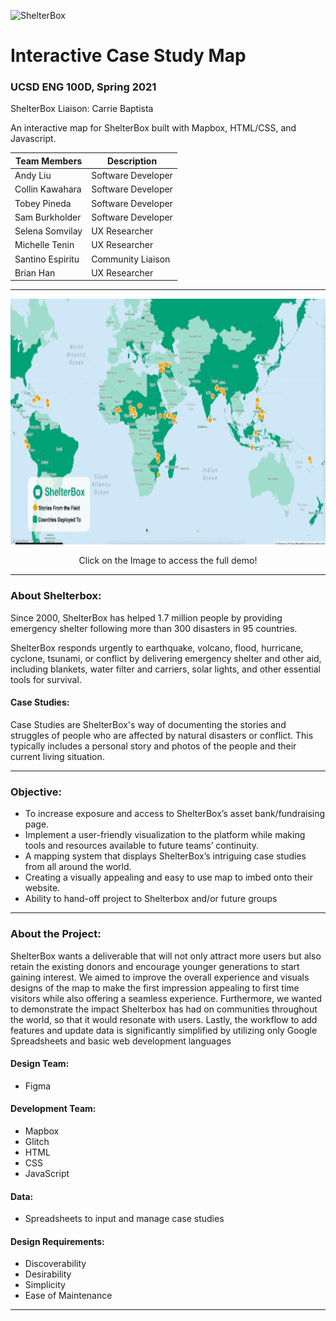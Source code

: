 ![ShelterBox](https://cdn.glitch.com/abd96fa6-f9f8-440d-bf3b-41cf6978fa68%2FCopy%20of%20ShelterBox_logo_strapline.png?v=1622401440388)
# Interactive Case Study Map
### UCSD ENG 100D, Spring 2021

ShelterBox Liaison: Carrie Baptista

An interactive map for ShelterBox built with Mapbox, HTML/CSS, and Javascript.

| Team Members | Description |
| ----------- | ----------- |
| Andy Liu | Software Developer |
| Collin Kawahara | Software Developer |
| Tobey Pineda | Software Developer |
| Sam Burkholder | Software Developer |
| Selena Somvilay | UX Researcher |
| Michelle Tenin | UX Researcher |
| Santino Espiritu | Community Liaison  |
| Brian Han | UX Researcher |

---
<p align="center">
  <a href="https://ckawahar.github.io/ShelterBoxCaseStudyMap/"  >
    <img width="768" height="393" href="https://ckawahar.github.io/ShelterBoxCaseStudyMap/" src="https://github.com/TobeyPineda/Shelterbox-InteractiveCaseStudyMap/blob/main/Images/ShelterboxDemo.gif">
  </a>
</p>
<p align="center">
  Click on the Image to access the full demo!
</p>

---

### About Shelterbox:
Since 2000, ShelterBox has helped 1.7 million people by providing emergency shelter following more than 300 disasters in 95 countries.

ShelterBox responds urgently to earthquake, volcano, flood, hurricane, cyclone, tsunami, or conflict by delivering emergency shelter and other aid, including blankets, water filter and carriers, solar lights, and other essential tools for survival.

#### Case Studies:
Case Studies are ShelterBox's way of documenting the stories and struggles of people who are affected by natural disasters or conflict. This typically includes a personal story and photos of the people and their current living situation.

---
### Objective:
- To increase exposure and access to ShelterBox’s asset bank/fundraising page. 
- Implement a user-friendly visualization to the platform while making tools and resources available to future teams’ continuity. 
- A mapping system that displays ShelterBox’s intriguing case studies from all around the world. 
- Creating a visually appealing and easy to use map to imbed onto their website. 
- Ability to hand-off project to Shelterbox and/or future groups

---

### About the Project:
ShelterBox wants a deliverable that will not only attract more users but also retain the existing donors and encourage younger generations to start gaining interest. We aimed to improve the overall experience and visuals designs of the map to make the first impression appealing to first time visitors while also offering a seamless experience. Furthermore, we wanted to demonstrate the impact Shelterbox has had on communities throughout the world, so that it would resonate with users. Lastly, the workflow to add features and update data is significantly simplified by utilizing only Google Spreadsheets and basic web development languages


#### Design Team:
- Figma

#### Development Team:
- Mapbox
- Glitch
- HTML
- CSS
- JavaScript

#### Data:
- Spreadsheets to input and manage case studies

#### Design Requirements:
- Discoverability
- Desirability
- Simplicity
- Ease of Maintenance

---
